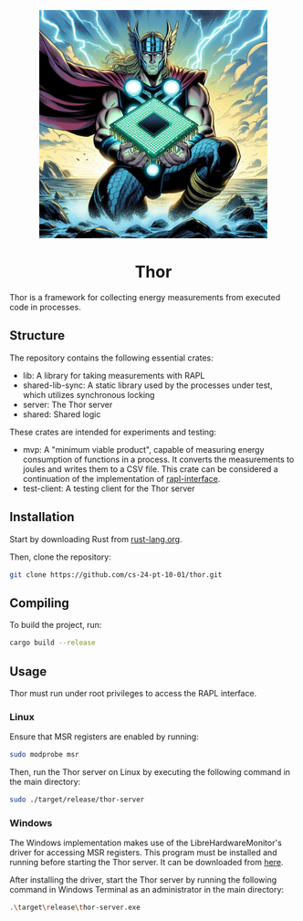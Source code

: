 <p align="center">
    <img src="https://github.com/cs-24-pt-10-01/thor/raw/main/docs/thor.png" width="400">
</p>
<h1 align="center">
  Thor
</h1>

Thor is a framework for collecting energy measurements from executed code in processes.

## Structure

The repository contains the following essential crates:

- lib: A library for taking measurements with RAPL
- shared-lib-sync: A static library used by the processes under test, which utilizes synchronous locking
- server: The Thor server
- shared: Shared logic

These crates are intended for experiments and testing:

- mvp: A "minimum viable product", capable of measuring energy consumption of functions in a process. It converts the measurements to joules and writes them to a CSV file. This crate can be considered a continuation of the implementation of [rapl-interface](https://github.com/cs-23-pt-9-01/rapl-interface).
- test-client: A testing client for the Thor server

## Installation

Start by downloading Rust from [rust-lang.org](https://www.rust-lang.org/tools/install).

Then, clone the repository:

```bash
git clone https://github.com/cs-24-pt-10-01/thor.git
```

## Compiling

To build the project, run:

```bash
cargo build --release
```

## Usage

Thor must run under root privileges to access the RAPL interface.

### Linux

Ensure that MSR registers are enabled by running:

```bash
sudo modprobe msr
```

Then, run the Thor server on Linux by executing the following command in the main directory:

```bash
sudo ./target/release/thor-server
```

### Windows

The Windows implementation makes use of the LibreHardwareMonitor's driver for accessing MSR registers. This program must be installed and running before starting the Thor server. It can be downloaded from [here](https://github.com/LibreHardwareMonitor/LibreHardwareMonitor).

After installing the driver, start the Thor server by running the following command in Windows Terminal as an administrator in the main directory:

```bash
.\target\release\thor-server.exe
```
